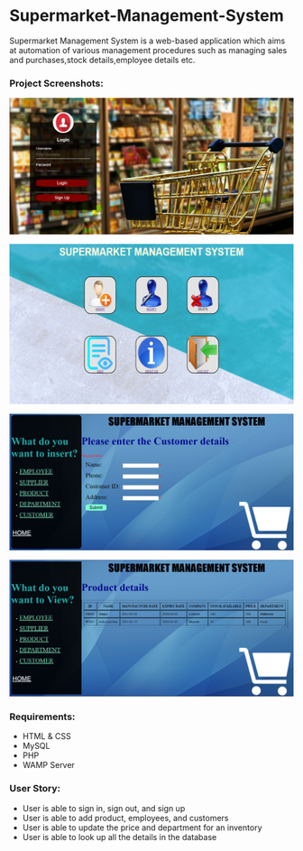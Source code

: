 # Supermarket-Management-System

Supermarket Management System is a web-based application which aims at automation of various management procedures such as managing sales and purchases,stock details,employee details etc.

### Project Screenshots:

![Login page](https://github.com/shashankbs/supermarket-management-system/blob/master/Screenshots/5.1.PNG?raw=true)

![Home page](https://github.com/shashankbs/supermarket-management-system/blob/master/Screenshots/homepg.PNG?raw=true)

![DB Insert](https://github.com/shashankbs/supermarket-management-system/blob/master/Screenshots/5.4.PNG?raw=true)

![DB View](https://github.com/shashankbs/supermarket-management-system/blob/master/Screenshots/5.5.PNG?raw=true)

###  Requirements:
<ul>
<li> HTML & CSS

<li> MySQL

<li> PHP

<li> WAMP Server
</ul>

### User Story:

<ul>
<li> User is able to sign in, sign out, and sign up 

<li> User is able to add product, employees, and customers

<li> User is able to update the price and department for an inventory

<li> User is able to look up all the details in the database
</ul>


